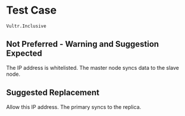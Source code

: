 # Test Case

    Vultr.Inclusive

## Not Preferred - Warning and Suggestion Expected

The IP address is whitelisted.
The master node syncs data to the slave node.

## Suggested Replacement

Allow this IP address.
The primary syncs to the replica.
